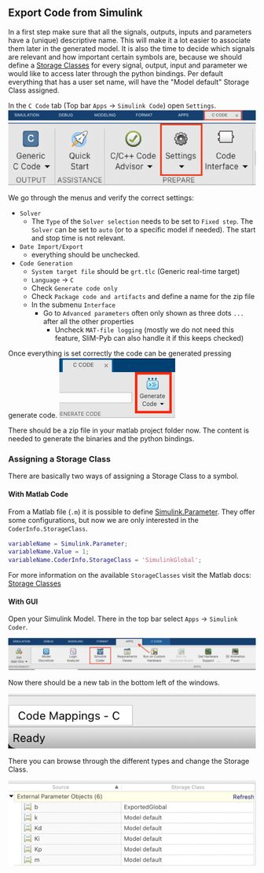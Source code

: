 ## Export Code from Simulink

In a first step make sure that all the signals, outputs, inputs and parameters have a (unique) descriptive name. This will make it a lot easier to associate them later in the generated model.
It is also the time to decide which signals are relevant and how important certain symbols are, because we should define a [Storage Classes](https://www.mathworks.com/help/rtw/ug/choose-a-built-in-storage-class-for-controlling-data-representation-in-the-generated-code.html) for every 
signal, output, input and parameter we would like to access later through the python bindings. Per default everything that has a user set name, will have the "Model default" Storage Class assigned.

In the `C Code` tab (Top bar `Apps` -> `Simulink Code`) open `Settings`.
![](pictures/c-code-tab.png)
![](pictures/coder-settings.png)

We go through the menus and verify the correct settings:
- `Solver`
  - The `Type` of the `Solver selection` needs to be set to `Fixed step`. The `Solver` can be set to `auto` (or to a specific model if needed). The start and stop time is not relevant.
- `Date Import/Export` 
  - everything should be unchecked.
- `Code Generation`
  - `System target file` should be `grt.tlc` (Generic real-time target)
  - `Language` -> `C`
  - Check `Generate code only`
  - Check `Package code and artifacts` and define a name for the zip file
  - In the submenu `Interface`
    - Go to `Advanced parameters` often only shown as three dots `...` after all the other properties
      - Uncheck `MAT-file logging` (mostly we do not need this feature, SliM-Pyb can also handle it if this keeps checked)

Once everything is set correctly the code can be generated pressing generate code.
![](pictures/generate-code.png)

There should be a zip file in your matlab project folder now. The content is needed to generate the binaries and the python bindings.

### Assigning a Storage Class

There are basically two ways of assigning a Storage Class to a symbol.

#### With Matlab Code
From a Matlab file (`.m`) it is possible to define [Simulink.Parameter](https://www.mathworks.com/help/simulink/slref/simulink.parameter.html). They offer some configurations, but now we are only interested in the `CoderInfo.StorageClass`.

```matlab
variableName = Simulink.Parameter;
variableName.Value = 1;
variableName.CoderInfo.StorageClass = 'SimulinkGlobal';
```

For more information on the available `StorageClasses` visit the Matlab docs: [Storage Classes](https://www.mathworks.com/help/rtw/ug/choose-a-built-in-storage-class-for-controlling-data-representation-in-the-generated-code.html)


#### With GUI

Open your Simulink Model. There in the top bar select `Apps` -> `Simulink Coder`.

![](pictures/simulink-code-gui.png)

Now there should be a new tab in the bottom left of the windows.

![](pictures/code-mappings-tab.png)

There you can browse through the different types and change the Storage Class.

![](pictures/parameters-gui.png)
